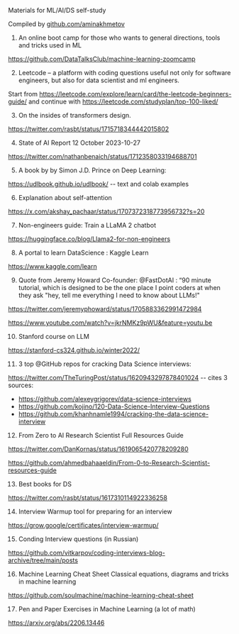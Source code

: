 Materials for ML/AI/DS self-study

Compiled by [github.com/aminakhmetov](https://github.com/aminakhmetov) 

1. An online boot camp for those who wants to general directions, tools and tricks used in ML

<https://github.com/DataTalksClub/machine-learning-zoomcamp> 

2. Leetcode – a platform with coding questions useful not only for software engineers, but also for data scientist and ml engineers.

Start from <https://leetcode.com/explore/learn/card/the-leetcode-beginners-guide/>  and continue with <https://leetcode.com/studyplan/top-100-liked/> 

3. On the insides of transformers design.

<https://twitter.com/rasbt/status/1715718344442015802> 

4. State of AI Report 12 October 2023-10-27

<https://twitter.com/nathanbenaich/status/1712358033194688701>

5. A book by by Simon J.D. Prince on Deep Learning:

<https://udlbook.github.io/udlbook/>  -- text and colab examples

6. Explanation about self-attention

<https://x.com/akshay_pachaar/status/1707372318773956732?s=20>

7. Non-engineers guide: Train a LLaMA 2 chatbot

<https://huggingface.co/blog/Llama2-for-non-engineers> 

8. A portal to learn DataScience : Kaggle Learn

<https://www.kaggle.com/learn> 

9. Quote from Jeremy Howard Co-founder:  @FastDotAI : “90 minute tutorial, which is designed to be the one place I point coders at when they ask "hey, tell me everything I need to know about LLMs!"

<https://twitter.com/jeremyphoward/status/1705883362991472984> 

<https://www.youtube.com/watch?v=jkrNMKz9pWU&feature=youtu.be> 

10. Stanford course on LLM

<https://stanford-cs324.github.io/winter2022/> 

11. 3 top  @GitHub  repos for cracking Data Science interviews: 

<https://twitter.com/TheTuringPost/status/1620943297878401024> -- cites 3 sources: 

- <https://github.com/alexeygrigorev/data-science-interviews> 
- <https://github.com/kojino/120-Data-Science-Interview-Questions> 
- <https://github.com/khanhnamle1994/cracking-the-data-science-interview> 

12. From Zero to AI Research Scientist Full Resources Guide

<https://twitter.com/DanKornas/status/1619065420778209280> 

<https://github.com/ahmedbahaaeldin/From-0-to-Research-Scientist-resources-guide> 

13. Best books for DS

<https://twitter.com/rasbt/status/1617310114922336258> 

14. Interview Warmup tool for preparing for an interview

<https://grow.google/certificates/interview-warmup/> 

15. Conding Interview questions (in Russian)

<https://github.com/vitkarpov/coding-interviews-blog-archive/tree/main/posts>

16. Machine Learning Cheat Sheet Classical equations, diagrams and tricks in machine learning

<https://github.com/soulmachine/machine-learning-cheat-sheet> 

17. Pen and Paper Exercises in Machine Learning (a lot of math)

<https://arxiv.org/abs/2206.13446> 
